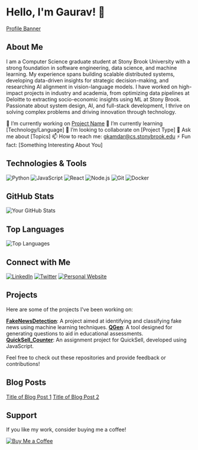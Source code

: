 # Hello, I'm Gaurav! 👋

[Profile Banner](https://your-image-url.com/banner.png)

## About Me

I am a Computer Science graduate student at Stony Brook University with a strong foundation in software engineering, data science, and machine learning. My experience spans building scalable distributed systems, developing data-driven insights for strategic decision-making, and researching AI alignment in vision-language models. I have worked on high-impact projects in industry and academia, from optimizing data pipelines at Deloitte to extracting socio-economic insights using ML at Stony Brook. Passionate about system design, AI, and full-stack development, I thrive on solving complex problems and driving innovation through technology.

🔭 I’m currently working on [Project Name](https://github.com/yourusername/projectname)
🌱 I’m currently learning [Technology/Language]
👯 I’m looking to collaborate on [Project Type]
💬 Ask me about [Topics]
📫 How to reach me: gkamdar@cs.stonybrook.edu
⚡ Fun fact: [Something Interesting About You]

## Technologies & Tools

![Python](https://img.shields.io/badge/-Python-333?style=flat&logo=python)
![JavaScript](https://img.shields.io/badge/-JavaScript-333?style=flat&logo=javascript)
![React](https://img.shields.io/badge/-React-333?style=flat&logo=react)
![Node.js](https://img.shields.io/badge/-Node.js-333?style=flat&logo=node.js)
![Git](https://img.shields.io/badge/-Git-333?style=flat&logo=git)
![Docker](https://img.shields.io/badge/-Docker-333?style=flat&logo=docker)

## GitHub Stats

![Your GitHub Stats](https://github-readme-stats.vercel.app/api?username=gvdkamdar&show_icons=true&theme=radical)

## Top Languages

![Top Languages](https://github-readme-stats.vercel.app/api/top-langs/?username=gvdkamdar&layout=compact&theme=radical)

## Connect with Me

[![LinkedIn](https://img.shields.io/badge/-LinkedIn-0077B5?style=flat&logo=linkedin)]([https://www.linkedin.com/in/yourprofile](https://www.linkedin.com/in/gvdkamdar/))
[![Twitter](https://img.shields.io/badge/-Twitter-1DA1F2?style=flat&logo=twitter)](https://twitter.com/yourprofile)
[![Personal Website](https://img.shields.io/badge/-Website-000000?style=flat&logo=About.me)](https://yourwebsite.com)

## Projects

Here are some of the projects I've been working on:

[**FakeNewsDetection**](https://github.com/gvdkamdar/FakeNewsDetection): A project aimed at identifying and classifying fake news using machine learning techniques.
[**QGen**](https://github.com/gvdkamdar/QGen): A tool designed for generating questions to aid in educational assessments.
[**QuickSell_Counter**](https://github.com/gvdkamdar/QuickSell_Counter): An assignment project for QuickSell, developed using JavaScript.

Feel free to check out these repositories and provide feedback or contributions!

## Blog Posts

[Title of Blog Post 1](https://yourblog.com/post1)
[Title of Blog Post 2](https://yourblog.com/post2)

## Support

If you like my work, consider buying me a coffee!

[![Buy Me a Coffee](https://img.shields.io/badge/-Buy%20Me%20a%20Coffee-FFDD00?style=flat&logo=buy-me-a-coffee)](https://www.buymeacoffee.com/yourusername)
